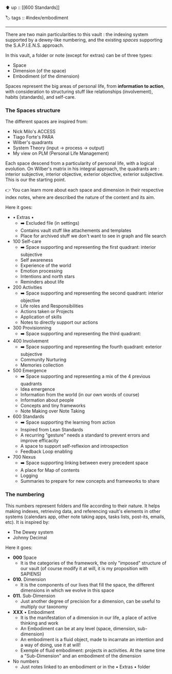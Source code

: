 ⬆️ up :: [[600 Standards]]

🏷️ tags :: #index/embodiment

---

There are two main particularities to this vault : the indexing system supported by a dewey-like numbering, and the existing *spaces* supporting the S.A.P.I.E.N.S. approach.

In this vault, a folder or note (except for extras) can be of three types:
- Space
- Dimension (of the space)
- Embodiment (of the dimension)

Spaces represent the big areas of personal life, from **information to action**, with consideration to structuring stuff like relationships (involvement), habits (standards), and self-care.

### The Spaces structure
The different spaces are inspired from:
- Nick Milo's ACCESS
- Tiago Forte's PARA
- Wilber's quadrants
- System Theory (input -> process -> output)
- My view on PLM (Personal Life Management)

Each space descend from a particularity of personal life, with a logical evolution.
On Wilber's matrix in his integral approach, the quadrants are : interior subjective, interior objective, exterior objective, exterior subjective. This is our the starting point.

👉 You can learn more about each space and dimension in their respective index notes, where are described the nature of the content and its aim.

Here it goes:
- • Extras • 
	- ➡️ Excluded file (in settings)
	- Contains vault stuff like attachements and templates
	- Place for archived stuff we don't want to see in graph and file search
- 100 Self-care
	- ➡️ Space supporting and representing the first quadrant: interior subjective
	- Self awareness
	- Experience of the world
	- Emotion processing
	- Intentions and north stars
	- Reminders about life
- 200 Activities
	- ➡️ Space supporting and representing the second quadrant: interior objective
	- Life roles and Responsibilities
	- Actions taken or Projects
	- Application of skills
	- Notes to directly support our actions
- 300 Provisionning
	- ➡️ Space supporting and representing the third quadrant: 
- 400 Involvement
	-  ➡️ Space supporting and representing the fourth quadrant: exterior subjective
	- Community Nurturing
	- Memories collection
- 500 Emergence
	- ➡️ Space supporting and representing a mix of the 4 previous quadrants
	- Idea emergence
	- Information from the world (in our own words of course)
	- Information about people 
	- Concepts and tiny frameworks
	- Note Making over Note Taking
- 600 Standards
	- ➡️ Space supporting the learning from action 
	- Inspired from Lean Standards
	- A recurring "gesture" needs a standard to prevent errors and improve efficacity
	- A space to support self-reflexion and introspection
	- Feedback Loop enabling
- 700 Nexus
	- ➡️ Space supporting linking between every precedent space
	- A place for Map of contents
	- Logging
	- Summaries to prepare for new concepts and frameworks to share

### The numbering
This numbers represent folders and file according to their nature. 
It helps making indexes, retrieving data, and referencing vault's elements in other systems (calendars app, other note taking apps, tasks lists, post-its, emails, etc).
It is inspired by:
- The Dewey system
- Johnny Decimal

Here it goes:
- **000** Space
	- It is the categories of the framework, the only "imposed" structure of our vault (of course modify it at will, it is my proposition with SAPIENS)
- **010.** Dimension
	- It is the components of our lives that fill the space, the different dimensions in which we evolve in this space
- **011.** Sub-Dimension
	- Just another degree of precision for a dimension, can be useful to multiply our taxonomy
- **XXX** • Embodiment
	- It is the manifestation of a dimension in our life, a place of active thinking and work
	- An Embodiment can be at any level (space, dimension, sub-dimension)
	- An embodiment is a fluid object, made to incarnate an intention and a way of doing, use it at will!
	- Exemple of fluid embodiment: projects in activities. At the same time a "Sub-Dimension" and an embodiment of the dimension
- No numbers
	- Just notes linked to an embodiment or in the • Extras • folder
